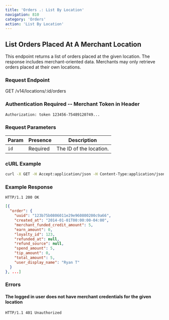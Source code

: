 ```yaml
---
title: 'Orders .: List By Location'
navigation: 810
category: 'Orders'
action: 'List By Location'
---
```


List Orders Placed At A Merchant Location
---

This endpoint returns a list of orders placed at the given location. The response includes merchant-oriented data. Merchants may only retrieve orders placed at their own locations.

### Request Endpoint

<div class="http-request">
  <span class="http-verb">GET</span> /v14/locations/:id/orders
</div>

### Authentication Required -- Merchant Token in Header

```
Authorization: token 123456-75489120749...
```

### Request Parameters

| Param   | Presence | Description                                   |
|---------|----------|-----------------------------------------------|
| `id`    | Required | The ID of the location.                       |

### cURL Example
```bash
curl -X GET -H Accept:application/json -H Content-Type:application/json -H Authorization:"token 123456-75489120749..." https://api.thelevelup.com/v14/locations/3796/orders
```

### Example Response

`HTTP/1.1 200 OK`

```json
[{
  "order": {
    "uuid": "123b75b0806011e29e960800200c9a66",
    "created_at": "2014-01-01T00:00:00-04:00",
    "merchant_funded_credit_amount": 5,
    "earn_amount": 0,
    "loyalty_id": 123,
    "refunded_at": null,
    "refund_source": null,
    "spend_amount": 5,
    "tip_amount": 0,
    "total_amount": 5,
    "user_display_name": "Ryan T"
  }
}, ...]
```
### Errors

#### The logged in user does not have merchant credentials for the given location

`HTTP/1.1 401 Unauthorized`
